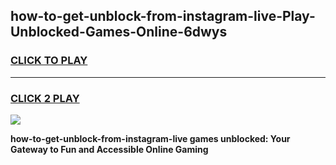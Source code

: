 
## how-to-get-unblock-from-instagram-live-Play-Unblocked-Games-Online-6dwys
<h3>
<a href="https://premium76.site?title=how-to-get-unblock-from-instagram-live&ref=25A">CLICK TO PLAY</a></h3>
<hr>

<h3>
<a href="https://premium76.site?title=how-to-get-unblock-from-instagram-live&ref=25A">CLICK 2 PLAY</a>
  
</h3>

<a href="https://premium76.site?title=how-to-get-unblock-from-instagram-live&ref=25A"><img src="https://clearcache.store/games.png"></a>


**how-to-get-unblock-from-instagram-live games unblocked: Your Gateway to Fun and Accessible Online Gaming**
